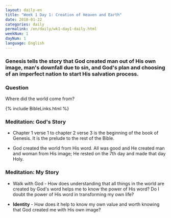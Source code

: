 ```yaml
---
layout: daily-en
title: "Week 1 Day 1: Creation of Heaven and Earth"
date: 2018-01-22
categories: daily
permalink: /en/daily/wk1-day1-daily.html
weekNum: 1
dayNum: 1
language: English
---
```


### Genesis tells the story that God created man out of His own image, man's downfall due to sin, and God's plan and choosing of an imperfect nation to start His salvation process.

### Question     
Where did the world come from?

{% include BibleLinks.html %} 

### Meditation: God's Story   
+ Chapter 1 verse 1 to chapter 2 verse 3 is the beginning of the book of Genesis. It is the prelude to the rest of the Bible. 

+ God created the world from His word.  All was good and He created man and woman from His image; He rested on the 7th day and made that day Holy.  

### Meditation: My Story   
+ Walk with God - How does understanding that all things in the world are created by God's word helps me to know the power of His word? Do I doubt the power of His word in transforming my own life? 

+ **Identity** - How does it help to know my own value and worth knowing that God created me with His own image? 
